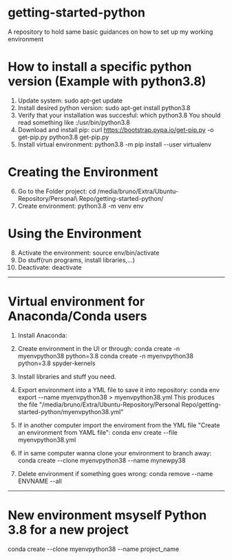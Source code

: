 # getting-started-python
A repository to hold same basic guidances on how to set up my working environment

# How to install a specific python version (Example with python3.8)
1. Update system: sudo apt-get update
2. Install desired python version: sudo apt-get install python3.8
3. Verify that your installation was succesful: which python3.8
    You should read something like :/usr/bin/python3.8
4. Download and install pip:
    curl https://bootstrap.pypa.io/get-pip.py -o get-pip.py
    python3.8 get-pip.py
5. Install virtual environment: python3.8 -m pip install --user virtualenv

# Creating the Environment
6. Go to the Folder project: cd /media/bruno/Extra/Ubuntu-Repository/Personal\ Repo/getting-started-python/
7. Create environment: python3.8 -m venv env

# Using the Environment
8. Activate the environment: source env/bin/activate
9. Do stuff(run programs, install libraries,...)
10. Deactivate: deactivate

---------------------------------------------------------------------------------------------------
# Virtual environment for Anaconda/Conda users
<!-- It Seems that Anaconda has some limitations and only let you use python 3.7 or 2.7 in the UI-->
1.  Install Anaconda:
2.  Create environment in the UI or through:
        conda create -n myenvpython38 python=3.8 
        <!-- The new environment interpreter should be found in /home/bruno/anaconda3/envs/myenvpython38/bin/python3.8 -->
        <!-- Remember when using Spyder to change the interpreter to the one you are using -->
        <!-- If you want to install the spyder files as you create the environment just add a bit at the end -->
        conda create -n myenvpython38 python=3.8 spyder-kernels 
3.  Install libraries and stuff you need.

4.  Export environment into a YML file to save it into repository:
        conda env export --name myenvpython38 > myenvpython38.yml
    This produces the file "/media/bruno/Extra/Ubuntu-Repository/Personal Repo/getting-started-python/myenvpython38.yml"


5.  If in another computer import the enviroment from the YML file "Create an environment from YAML file":
        conda env create --file myenvpython38.yml

6.  If in same computer wanna clone your environment to branch away:
        conda create --clone myenvpython38 --name mynewpy38
7. Delete environment if something goes wrong:
    conda remove --name ENVNAME --all

---------------------------------------------------------------------------------------------------
# New environment msyself Python 3.8 for a new project
conda create --clone myenvpython38 --name project_name
